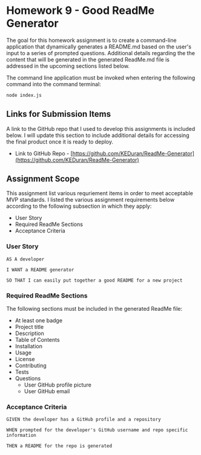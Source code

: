 # Homework 9 - Good ReadMe Generator

The goal for this homework assignment is to create a command-line application that dynamically generates a README.md based on the user's input to a series of prompted questions. Additional details regarding the the content that will be generated in the generated ReadMe.md file is addressed in the upcoming sections listed below.

The command line application must be invoked when entering the following command into the command terminal:

```sh
node index.js
```

## Links for Submission Items

A link to the GitHub repo that I used to develop this assignments is included below. I will update this section to include additional details for accessing the final product once it is ready to deploy.

- Link to GitHub Repo - [https://github.com/KEDuran/ReadMe-Generator](https://github.com/KEDuran/ReadMe-Generator)

## Assignment Scope

This assignment list various requriement items in order to meet acceptable MVP standards. I listed the various assignment requirements below according to the following subsection in which they apply:

- User Story
- Required ReadMe Sections
- Acceptance Criteria

### User Story

```
AS A developer

I WANT a README generator

SO THAT I can easily put together a good README for a new project
```

### Required ReadMe Sections

The following sections must be included in the generated ReadMe file:

- At least one badge
- Project title
- Description
- Table of Contents
- Installation
- Usage
- License
- Contributing
- Tests
- Questions
  - User GitHub profile picture
  - User GitHub email

### Acceptance Criteria

```
GIVEN the developer has a GitHub profile and a repository

WHEN prompted for the developer's GitHub username and repo specific information

THEN a README for the repo is generated
```
